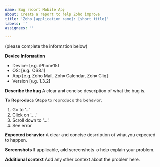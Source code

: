 ```yaml
---
name: Bug report Mobile App
about: Create a report to help Zoho improve
title: 'Zoho [application name]: [short title]'
labels: ''
assignees: ''

---
```


(please complete the information below)

**Device Information**
 - Device: [e.g. iPhone15]
 - OS: [e.g. iOS8.1]
 - App [e.g. Zoho Mail, Zoho Calendar, Zoho Cliq]
 - Version [e.g. 1.3.2]

**Describe the bug**
A clear and concise description of what the bug is.

**To Reproduce**
Steps to reproduce the behavior:
1. Go to '...'
2. Click on '....'
3. Scroll down to '....'
4. See error

**Expected behavior**
A clear and concise description of what you expected to happen.

**Screenshots**
If applicable, add screenshots to help explain your problem.

**Additional context**
Add any other context about the problem here.
